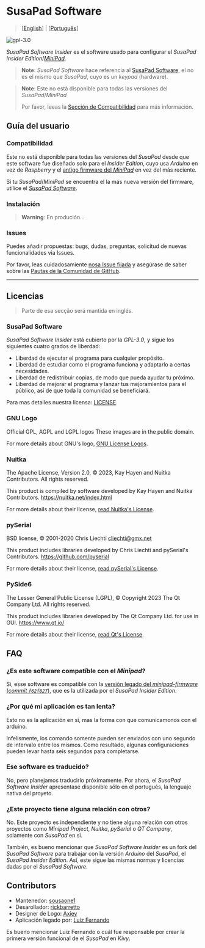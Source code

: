 

# SusaPad Software

> [[English](./README.md)] | [[Português](./README.pt-br.md)]

![gpl-3.0](./susapad/media/gplv3-with-text-136x68.png)

*SusaPad Software Insider* es el software usado para configurar 
el *SusaPad Insider Edition*/[*MiniPad*][minipad].

> **Note**: *SusaPad Software* hace referencia al [SusaPad Software][software],
> el no es el mismo que *SusaPad*, cuyo es un *keypad* (hardware).

> **Note**: Este no está disponible para 
> todas las versiones del *SusaPad*/*MiniPad*
>
> Por favor, leeas la [Sección de Compatibilidad](#compatibilidad)
> para más información.

[minipad]: https://github.com/minipadKB
[software]: https://github.com/susapad/software

## Guía del usuario

### Compatibilidad

Este no está disponible para todas las versiones del *SusaPad*
desde que este software fue diseñado solo para el *Insider Edition*,
cuyo usa *Arduino* en vez de *Raspberry*
y el [antigo firmware del *MiniPad*][old-firmware] en vez del más reciente.

Si tu *SusaPad*/*MiniPad* se encuentra el la más nueva versión del firmware,
utilice el [*SusaPad Software*][software].

[old-firmware]: https://github.com/minipadKB/minipad-firmware-old
[software]: https://github.com/susapad/software

### Instalación

> **Warning**: En produción...

### Issues

Puedes añadir propuestas: bugs, dudas, preguntas,
solicitud de nuevas funcionalidades via Issues.

Por favor, leas cuidadosamiente [nosa Issue fijada][issue-1]
y asegúrase de saber sobre las
[Pautas de la Comunidad de GitHub][gh-rules].

[issue-1]: https://github.com/susapad/software-insider/issues/1
[gh-rules]: https://docs.github.com/es/site-policy/github-terms/github-community-guidelines#maintaining-a-strong-community

---


## Licencias

> Parte de esa secção será mantida en inglés.

### SusaPad Software

*SusaPad Software Insider* está cubierto por la *GPL-3.0*, 
y sigue los siguientes cuatro grados de liberdad:

- Liberdad de ejecutar el programa para cualquier propósito.
- Liberdad de estudiar como el programa funciona y adaptarlo a certas necesidades.
- Liberdad de redistribuir copias, de modo que pueda ayudar tu próximo.
- Liberdad de mejorar el programa y lanzar tus mejoramientos para el público,
    así de que toda la comunidad se beneficiará.

Para mas detalles nuestra licensa: [LICENSE](./LICENSE).

### GNU Logo

Official GPL, AGPL and LGPL logos
These images are in the public domain.

For more details about GNU's logo, [GNU License Logos][gnu-logos].

### Nuitka

The Apache License, Version 2.0,
© 2023, Kay Hayen and Nuitka Contributors. All rights reserved.

This product is compiled by software developed
by Kay Hayen and Nuitka Contributors.
https://nuitka.net/index.html

For more details about their license, [read Nuitka's License][nuitka-license].

### pySerial

BSD license,
© 2001-2020 Chris Liechti <cliechti@gmx.net>

This product includes libraries developed
by Chris Liechti and pySerial's Contributors.
https://github.com/pyserial

For more details about their license, [read pySerial's License][pyserial-license].

### PySide6

The Lesser General Public License (LGPL),
© Copyright 2023 The Qt Company Ltd. All rights reserved.

This product includes libraries developed by The Qt Company Ltd.
for use in GUI.
https://www.qt.io/

For more details about their license, [read Qt's License][qt-license].

[gnu-logos]: https://www.gnu.org/graphics/license-logos.html
[nuitka-license]: https://www.apache.org/licenses/LICENSE-2.0
[pyserial-license]: https://github.com/pyserial/pyserial/blob/master/LICENSE.txt
[qt-license]: https://www.qt.io/licensing/


## FAQ

### ¿Es este software compatíble con el *Minipad*?

Si, esse software es compatible con la [versión legado del *minipad-firmware*
(*commit `f62f827`*)][minipad-commit], 
que es la utilizada por el *SusaPad Insider Edition*.

### ¿Por qué mi aplicación es tan lenta?

Esto no es la aplicación en si,
mas la forma con que comunicamonos con el arduino.

Infelismente, los comando somente pueden ser enviados con
uno segundo de intervalo entre los mismos.
Como resultado, algunas configuraciones pueden
levar hasta seis segundos para completarse.

### Ese software es traducido?

No, pero planejamos traducirlo próximamente.
Por ahora, el *SusaPad Software Insider* apresentase
disponible sólo en el portugués,
la lenguaje nativa del proyeto.


### ¿Este proyecto tiene alguna relación con otros?

No. Este proyecto es independiente
y no tiene alguna relación con otros proyectos
como *Minipad Project*, *Nuitka*, *pySerial* o *QT Company*,
solamente con *SusaPad* en si.

También, es bueno mencionar que *SusaPad Software Insider* es un fork
del *SusaPad Software* para trabajar con la versión *Arduino* del *SusaPad*,
el *SusaPad Insider Edition*.
Así, este sigue las mismas normas y licencias dadas por el *SusaPad Software*.


[minipad-commit]: https://github.com/minipadKB/minipad-firmware-old/commit/f62f827ce73f8c3a55bdd9106de2d631eb93e775


## Contributors

- Mantenedor: [sousaone1][sousa]
- Desarollador: [rickbarretto][rick]
- Designer de Logo: [Axiey][logo]
- Aplicación legado por: [Luiz Fernando][batatinho]

Es bueno mencionar Luiz Fernando o cuál fue responsable por crear
la primera versión funcional de el *SusaPad* en *Kivy*.


[sousa]: https://github.com/sousaone1
[rick]: https://github.com/RickBarretto
[logo]: https://osu.ppy.sh/users/11711340
[batatinho]: https://github.com/batatinhoProGamer
